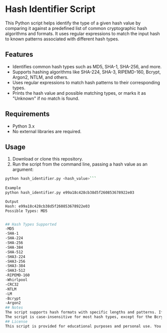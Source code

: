 # Hash Identifier Script

This Python script helps identify the type of a given hash value by comparing it against a predefined list of common cryptographic hash algorithms and formats. It uses regular expressions to match the input hash to known patterns associated with different hash types.

## Features
- Identifies common hash types such as MD5, SHA-1, SHA-256, and more.
- Supports hashing algorithms like SHA-224, SHA-3, RIPEMD-160, Bcrypt, Argon2, NTLM, and others.
- Uses regular expressions to match hash patterns to their corresponding types.
- Prints the hash value and possible matching types, or marks it as "Unknown" if no match is found.

## Requirements
- Python 3.x
- No external libraries are required.

## Usage
1. Download or clone this repository.
2. Run the script from the command line, passing a hash value as an argument:

```bash
python hash_identifier.py <hash_value>```
 
Example
python hash_identifier.py e99a18c428cb38d5f260853678922e03

Output
Hash: e99a18c428cb38d5f260853678922e03
Possible Types: MD5


## Hash Types Supported
-MD5
-SHA-1
-SHA-224
-SHA-256
-SHA-384
-SHA-512
-SHA3-224
-SHA3-256
-SHA3-384
-SHA3-512
-RIPEMD-160
-Whirlpool
-CRC32
-NTLM
-LM
-Bcrypt
-Argon2
## Notes
The script supports hash formats with specific lengths and patterns. If a hash does not match any known pattern or length, it will be labeled as "Unknown".
The script is case-insensitive for most hash types, except for the Bcrypt and Argon2 hashes, which require exact formatting.
## License
This script is provided for educational purposes and personal use. You can modify and distribute it under the terms of the MIT License.

